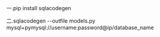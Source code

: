 一.pip install sqlacodegen

二.sqlacodegen --outfile models.py mysql+pymysql://username:password@ip/database_name